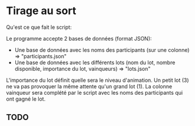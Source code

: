 # Tirage au sort

Qu'est ce que fait le script:

Le programme accepte 2 bases de données (format JSON):
- Une base de données avec les noms des participants (sur une colonne) => "participants.json"
- Une base de données avec les différents lots (nom du lot, nombre disponible, importance du lot, vainqueurs) => "lots.json"

L'importance du lot définit quelle sera le niveau d'animation. Un petit lot (3) ne va pas provoquer la même attente qu'un grand lot (1).
La colonne vainqueur sera complété par le script avec les noms des participants qui ont gagné le lot.

TODO
- 